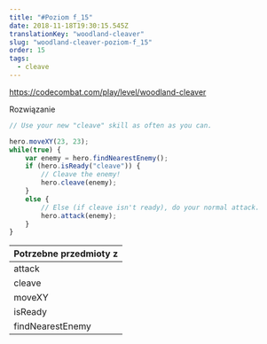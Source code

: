 ```yaml
---
title: "#Poziom f_15"
date: 2018-11-18T19:30:15.545Z
translationKey: "woodland-cleaver"
slug: "woodland-cleaver-poziom-f_15"
order: 15
tags:
  - cleave
---
```


> 

https://codecombat.com/play/level/woodland-cleaver

Rozwiązanie

```javascript
// Use your new "cleave" skill as often as you can.

hero.moveXY(23, 23);
while(true) {
    var enemy = hero.findNearestEnemy();
    if (hero.isReady("cleave")) {
        // Cleave the enemy!
        hero.cleave(enemy);
    }
    else {
        // Else (if cleave isn't ready), do your normal attack.
        hero.attack(enemy);
    }
}

```

Potrzebne przedmioty z |
--- |
attack |
cleave |
moveXY |
isReady |
findNearestEnemy |


